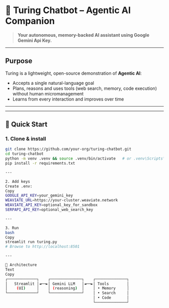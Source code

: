 # 🤖 Turing Chatbot – Agentic AI Companion

> **Your autonomous, memory-backed AI assistant using Google Gemini Api Key.**

---

## Purpose
Turing is a lightweight, open-source demonstration of **Agentic AI**:
- Accepts a single natural-language goal
- Plans, reasons and uses tools (web search, memory, code execution) without human micromanagement
- Learns from every interaction and improves over time

---


---

## 🚀 Quick Start

### 1. Clone & install
```bash
git clone https://github.com/your-org/turing-chatbot.git
cd turing-chatbot
python -m venv .venv && source .venv/bin/activate   # or .venv\Scripts\activate
pip install -r requirements.txt

---

2. Add keys
Create .env:
Copy
GOOGLE_API_KEY=your_gemini_key
WEAVIATE_URL=https://your-cluster.weaviate.network
WEAVIATE_API_KEY=optional_key_for_sandbox
SERPAPI_API_KEY=optional_web_search_key

---

3. Run
bash
Copy
streamlit run turing.py
# Browse to http://localhost:8501

---

🧠 Architecture
Text
Copy
┌─────────────┐    ┌──────────────┐    ┌──────────────┐
│   Streamlit │◄──►│ Gemini LLM   │◄──►│ Tools        │
│    (UI)     │    │ (reasoning)  │    │ • Memory     │
└─────────────┘    └──────────────┘    │ • Search     │
                                       │ • Code       │
                                       └──────────────┘
